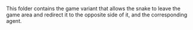 This folder contains the game variant that allows the snake to leave the game area and redirect it to the opposite side of it, and the corresponding agent.
